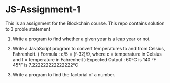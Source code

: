 # JS-Assignment-1
This is an assignment for the Blockchain course.
This repo contains solution to 3 proble statement 
1. Write a program to find whether a given year is a leap year or not.

2. Write a JavaScript program to convert temperatures to and from Celsius,
Fahrenheit.
( Formula : c/5 = (f-32)/9, where c = temperature in Celsius and f = temperature in
Fahrenheit )
Expected Output :
60°C is 140 °F
45°F is 7.222222222222222°C

3. Write a program to find the factorial of a number.
